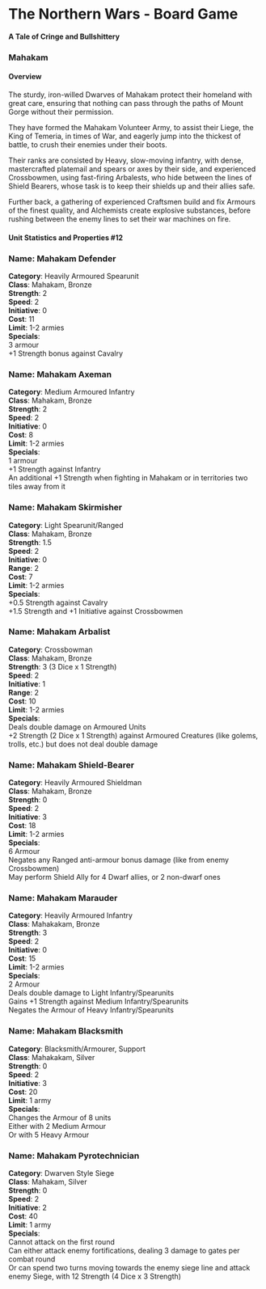 The Northern Wars - Board Game
==============================

**A Tale of Cringe and Bullshittery**

### Mahakam

#### Overview

The sturdy, iron-willed Dwarves of Mahakam protect their homeland with great
care, ensuring that nothing can pass through the paths of Mount Gorge without
their permission.  

They have formed the Mahakam Volunteer Army, to assist their Liege, the King of
Temeria, in times of War, and eagerly jump into the thickest of battle, to crush
their enemies under their boots.  

Their ranks are consisted by Heavy, slow-moving infantry, with dense,
mastercrafted platemail and spears or axes by their side, and experienced
Crossbowmen, using fast-firing Arbalests, who hide between the lines of Shield
Bearers, whose task is to keep their shields up and their allies safe.  

Further back, a gathering of experienced Craftsmen build and fix Armours of the
finest quality, and Alchemists create explosive substances, before rushing
between the enemy lines to set their war machines on fire.

#### Unit Statistics and Properties \#12

### Name: Mahakam Defender  
**Category**: Heavily Armoured Spearunit  
**Class**: Mahakam, Bronze  
**Strength**: 2  
**Speed**: 2  
**Initiative**: 0  
**Cost**: 11  
**Limit**: 1-2 armies  
**Specials**:  
3 armour  
+1 Strength bonus against Cavalry

### Name: Mahakam Axeman  
**Category**: Medium Armoured Infantry  
**Class**: Mahakam, Bronze  
**Strength**: 2  
**Speed**: 2  
**Initiative**: 0  
**Cost**: 8  
**Limit**: 1-2 armies  
**Specials**:  
1 armour  
+1 Strength against Infantry  
An additional +1 Strength when fighting in Mahakam or in territories two tiles
away from it

### Name: Mahakam Skirmisher  
**Category**: Light Spearunit/Ranged  
**Class**: Mahakam, Bronze  
**Strength**: 1.5  
**Speed**: 2  
**Initiative**: 0  
**Range**: 2  
**Cost**: 7  
**Limit**: 1-2 armies  
**Specials**:  
+0.5 Strength against Cavalry  
+1.5 Strength and +1 Initiative against Crossbowmen

### Name: Mahakam Arbalist  
**Category**: Crossbowman  
**Class**: Mahakam, Bronze  
**Strength**: 3 (3 Dice x 1 Strength)  
**Speed**: 2  
**Initiative**: 1  
**Range**: 2  
**Cost**: 10  
**Limit**: 1-2 armies  
**Specials**:  
Deals double damage on Armoured Units  
+2 Strength (2 Dice x 1 Strength) against Armoured Creatures (like golems,
trolls, etc.) but does not deal double damage

### Name: Mahakam Shield-Bearer  
**Category**: Heavily Armoured Shieldman  
**Class**: Mahakam, Bronze  
**Strength**: 0  
**Speed**: 2  
**Initiative**: 3  
**Cost**: 18  
**Limit**: 1-2 armies  
**Specials**:  
6 Armour  
Negates any Ranged anti-armour bonus damage (like from enemy Crossbowmen)  
May perform Shield Ally for 4 Dwarf allies, or 2 non-dwarf ones

### Name: Mahakam Marauder  
**Category**: Heavily Armoured Infantry  
**Class**: Mahakakam, Bronze  
**Strength**: 3  
**Speed**: 2  
**Initiative**: 0  
**Cost**: 15  
**Limit**: 1-2 armies  
**Specials**:  
2 Armour  
Deals double damage to Light Infantry/Spearunits  
Gains +1 Strength against Medium Infantry/Spearunits  
Negates the Armour of Heavy Infantry/Spearunits

### Name: Mahakam Blacksmith  
**Category**: Blacksmith/Armourer, Support  
**Class**: Mahakakam, Silver  
**Strength**: 0  
**Speed**: 2  
**Initiative**: 3  
**Cost**: 20  
**Limit**: 1 army  
**Specials**:  
Changes the Armour of 8 units  
Either with 2 Medium Armour  
Or with 5 Heavy Armour

### Name: Mahakam Pyrotechnician  
**Category**: Dwarven Style Siege  
**Class**: Mahakam, Silver  
**Strength**: 0  
**Speed**: 2  
**Initiative**: 2  
**Cost**: 40  
**Limit**: 1 army  
**Specials**:  
Cannot attack on the first round  
Can either attack enemy fortifications, dealing 3 damage to gates per combat
round  
Or can spend two turns moving towards the enemy siege line and attack enemy
Siege, with 12 Strength (4 Dice x 3 Strength)
